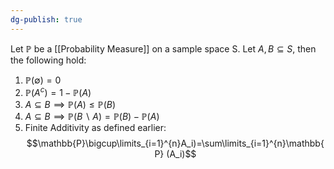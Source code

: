 ```yaml
---
dg-publish: true
---
```

Let $\mathbb{P}$ be a [[Probability Measure]] on a sample space S. Let $A,B\subseteq S$, then the following hold:
1. $\mathbb{P}(\emptyset) = 0$
2. $\mathbb{P}(A^{c})=1-\mathbb{P}(A)$
3. $A\subseteq B \implies \mathbb{P}(A)\le \mathbb{P}(B)$
4. $A\subseteq B \implies \mathbb{P}(B\backslash A) = \mathbb{P}(B)-\mathbb{P}(A)$
5. Finite Additivity as defined earlier:
$$\mathbb{P}\bigcup\limits_{i=1}^{n}A_i)=\sum\limits_{i=1}^{n}\mathbb{P} (A_i)$$

